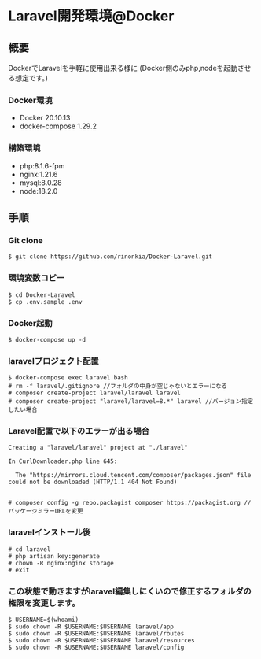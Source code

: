 # Laravel開発環境@Docker

## 概要
DockerでLaravelを手軽に使用出来る様に
(Docker側のみphp,nodeを起動させる想定です。)

### Docker環境
 - Docker 20.10.13
 - docker-compose 1.29.2

### 構築環境
 - php:8.1.6-fpm
 - nginx:1.21.6
 - mysql:8.0.28
 - node:18.2.0

## 手順

### Git clone

```
$ git clone https://github.com/rinonkia/Docker-Laravel.git
```

### 環境変数コピー
```
$ cd Docker-Laravel
$ cp .env.sample .env
```
### Docker起動
```
$ docker-compose up -d
```
### laravelプロジェクト配置
```
$ docker-compose exec laravel bash
# rm -f laravel/.gitignore //フォルダの中身が空じゃないとエラーになる
# composer create-project laravel/laravel laravel
# composer create-project "laravel/laravel=8.*" laravel //バージョン指定したい場合
```
### Laravel配置で以下のエラーが出る場合
```
Creating a "laravel/laravel" project at "./laravel"

In CurlDownloader.php line 645:

  The "https://mirrors.cloud.tencent.com/composer/packages.json" file could not be downloaded (HTTP/1.1 404 Not Found)


# composer config -g repo.packagist composer https://packagist.org //パッケージミラーURLを変更

```
### laravelインストール後
```
# cd laravel
# php artisan key:generate
# chown -R nginx:nginx storage
# exit
```
### この状態で動きますがlaravel編集しにくいので修正するフォルダの権限を変更します。
```
$ USERNAME=$(whoami)
$ sudo chown -R $USERNAME:$USERNAME laravel/app
$ sudo chown -R $USERNAME:$USERNAME laravel/routes
$ sudo chown -R $USERNAME:$USERNAME laravel/resources
$ sudo chown -R $USERNAME:$USERNAME laravel/config
```
